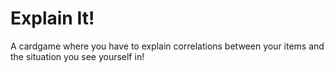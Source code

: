 # Explain It!
A cardgame where you have to explain correlations between your items and the situation you see yourself in!
